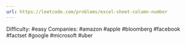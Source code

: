 ```yaml
---
url: https://leetcode.com/problems/excel-sheet-column-number
---
```


Difficulty: #easy
Companies: #amazon #apple #bloomberg #facebook #factset #google #microsoft #uber